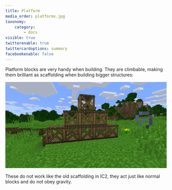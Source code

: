 ```yaml
---
title: Platform
media_order: platforms.jpg
taxonomy:
    category:
        - docs
visible: true
twitterenable: true
twittercardoptions: summary
facebookenable: false
---
```


Platform blocks are very handy when building. They are climbable, making them brilliant as scaffolding when building bigger structures:

![](platforms.jpg)

These do not work like the old scaffolding in IC2, they act just like normal blocks and do not obey gravity.